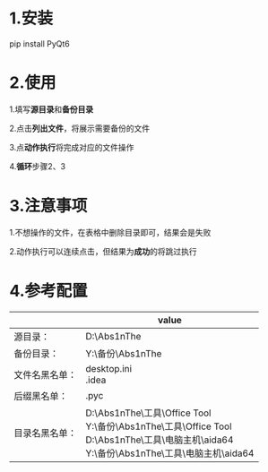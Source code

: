 # 1.安装

pip install PyQt6



# 2.使用

1.填写**源目录**和**备份目录**

2.点击**列出文件**，将展示需要备份的文件

3.点**动作执行**将完成对应的文件操作

4.**循环**步骤2、3



# 3.注意事项

1.不想操作的文件，在表格中删除目录即可，结果会是失败

2.动作执行可以连续点击，但结果为**成功**的将跳过执行



# 4.参考配置

|                | value                                                        |
| -------------- | ------------------------------------------------------------ |
| 源目录：       | D:\Abs1nThe                                                  |
| 备份目录：     | Y:\备份\Abs1nThe                                             |
| 文件名黑名单： | desktop.ini<br />.idea                                       |
| 后缀黑名单：   | .pyc                                                         |
| 目录名黑名单： | D:\Abs1nThe\工具\Office Tool<br />Y:\备份\Abs1nThe\工具\Office Tool<br />D:\Abs1nThe\工具\电脑主机\aida64<br />Y:\备份\Abs1nThe\工具\电脑主机\aida64 |

































